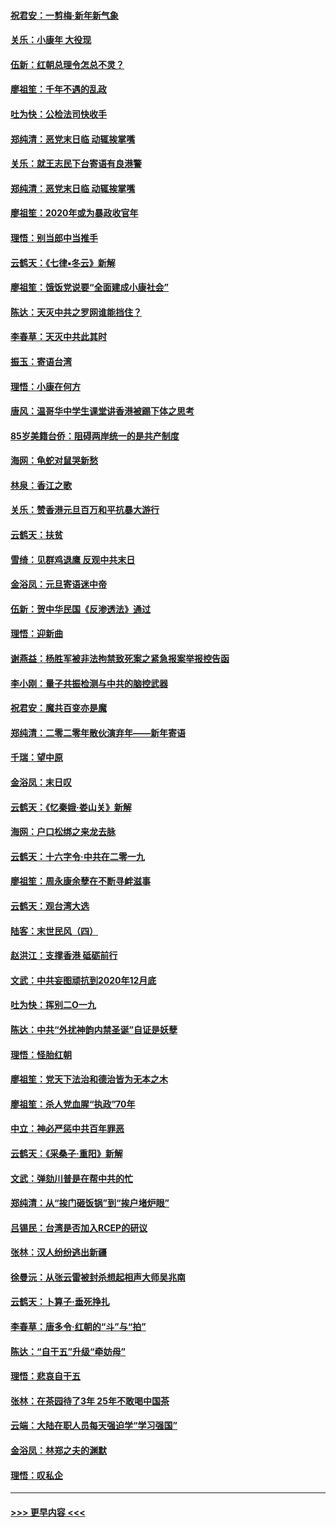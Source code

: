 #### [祝君安：一剪梅‧新年新气象](../pages/nsc993/n11776340.md?t=01091055) 
#### [关乐：小康年 大役现](../pages/nsc993/n11774213.md?t=01091055) 
#### [伍新：红朝总理令怎总不灵？](../pages/nsc993/n11770813.md?t=01091055) 
#### [廖祖笙：千年不遇的乱政](../pages/nsc993/n11770373.md?t=01091055) 
#### [吐为快：公检法司快收手](../pages/nsc993/n11770359.md?t=01091055) 
#### [郑纯清：恶党末日临 动辄挨掌嘴](../pages/nsc993/n11769912.md?t=01091055) 
#### [关乐：就王志民下台寄语有良港警](../pages/nsc993/n11769903.md?t=01091055) 
#### [郑纯清：恶党末日临 动辄挨掌嘴](../pages/nsc993/n11769356.md?t=01091055) 
#### [廖祖笙：2020年或为暴政收官年](../pages/nsc993/n11768216.md?t=01091055) 
#### [理悟：别当郎中当推手](../pages/nsc993/n11768243.md?t=01091055) 
#### [云鹤天：《七律▪冬云》新解](../pages/nsc993/n11768204.md?t=01091055) 
#### [廖祖笙：饿饭党说要“全面建成小康社会”](../pages/nsc993/n11767482.md?t=01091055) 
#### [陈达：天灭中共之罗网谁能挡住？](../pages/nsc993/n11767465.md?t=01091055) 
#### [李春草：天灭中共此其时](../pages/nsc993/n11767452.md?t=01091055) 
#### [振玉：寄语台湾](../pages/nsc993/n11767432.md?t=01091055) 
#### [理悟：小康在何方](../pages/nsc993/n11767394.md?t=01091055) 
#### [唐风：温哥华中学生课堂讲香港被踢下体之思考](../pages/nsc993/n11766848.md?t=01091055) 
#### [85岁美籍台侨：阻碍两岸统一的是共产制度](../pages/nsc993/n11765043.md?t=01091055) 
#### [海网：龟蛇对鼠哭新愁](../pages/nsc993/n11764895.md?t=01091055) 
#### [林泉：香江之歌](../pages/nsc993/n11764415.md?t=01091055) 
#### [关乐：赞香港元旦百万和平抗暴大游行](../pages/nsc993/n11764382.md?t=01091055) 
#### [云鹤天：扶贫](../pages/nsc993/n11764245.md?t=01091055) 
#### [雪绮：见群鸡退鹰  反观中共末日](../pages/nsc993/n11762112.md?t=01091055) 
#### [金浴凤：元旦寄语迷中帝](../pages/nsc993/n11761788.md?t=01091055) 
#### [伍新：贺中华民国《反渗透法》通过](../pages/nsc993/n11761994.md?t=01091055) 
#### [理悟：迎新曲](../pages/nsc993/n11761152.md?t=01091055) 
#### [谢燕益：杨胜军被非法拘禁致死案之紧急报案举报控告函](../pages/nsc993/n11756134.md?t=01091055) 
#### [李小刚：量子共振检测与中共的脑控武器](../pages/nsc993/n11754518.md?t=01091055) 
#### [祝君安：魔共百变亦是魔](../pages/nsc993/n11754469.md?t=01091055) 
#### [郑纯清：二零二零年散伙演弃年——新年寄语](../pages/nsc993/n11754195.md?t=01091055) 
#### [千瑞：望中原](../pages/nsc993/n11754159.md?t=01091055) 
#### [金浴凤：末日叹](../pages/nsc993/n11752359.md?t=01091055) 
#### [云鹤天：《忆秦娥‧娄山关》新解](../pages/nsc993/n11752348.md?t=01091055) 
#### [海网：户口松绑之来龙去脉](../pages/nsc993/n11752328.md?t=01091055) 
#### [云鹤天：十六字令‧中共在二零一九](../pages/nsc993/n11752305.md?t=01091055) 
#### [廖祖笙：周永康余孽在不断寻衅滋事](../pages/nsc993/n11751013.md?t=01091055) 
#### [云鹤天：观台湾大选](../pages/nsc993/n11751007.md?t=01091055) 
#### [陆客：末世民风（四）](../pages/nsc993/n11749203.md?t=01091055) 
#### [赵洪江：支撑香港 砥砺前行](../pages/nsc993/n11748482.md?t=01091055) 
#### [文武：中共妄图顽抗到2020年12月底](../pages/nsc993/n11748446.md?t=01091055) 
#### [吐为快：挥别二O一九](../pages/nsc993/n11748411.md?t=01091055) 
#### [陈达：中共“外扰神韵内禁圣诞”自证是妖孽](../pages/nsc993/n11748226.md?t=01091055) 
#### [理悟：怪胎红朝](../pages/nsc993/n11748206.md?t=01091055) 
#### [廖祖笙：党天下法治和德治皆为无本之木](../pages/nsc993/n11748135.md?t=01091055) 
#### [廖祖笙：杀人党血腥“执政”70年](../pages/nsc993/n11745144.md?t=01091055) 
#### [中立：神必严惩中共百年罪恶](../pages/nsc993/n11744970.md?t=01091055) 
#### [云鹤天：《采桑子‧重阳》新解](../pages/nsc993/n11744948.md?t=01091055) 
#### [文武：弹劾川普是在帮中共的忙](../pages/nsc993/n11744758.md?t=01091055) 
#### [郑纯清：从“挨门砸饭锅”到“挨户堵炉眼”](../pages/nsc993/n11744745.md?t=01091055) 
#### [吕锡民：台湾是否加入RCEP的研议](../pages/nsc993/n11744701.md?t=01091055) 
#### [张林：汉人纷纷逃出新疆](../pages/nsc993/n11743530.md?t=01091055) 
#### [徐曼沅：从张云雷被封杀想起相声大师吴兆南](../pages/nsc993/n11741816.md?t=01091055) 
#### [云鹤天：卜算子‧垂死挣扎](../pages/nsc993/n11739956.md?t=01091055) 
#### [李春草：唐多令‧红朝的“斗”与“拍”](../pages/nsc993/n11739830.md?t=01091055) 
#### [陈达：“自干五”升级“牵妨母”](../pages/nsc993/n11739724.md?t=01091055) 
#### [理悟：悲哀自干五](../pages/nsc993/n11739547.md?t=01091055) 
#### [张林：在茶园待了3年 25年不敢喝中国茶](../pages/nsc993/n11739240.md?t=01091055) 
#### [云端：大陆在职人员每天强迫学“学习强国”](../pages/nsc993/n11738735.md?t=01091055) 
#### [金浴凤：林郑之夫的渊默](../pages/nsc993/n11737735.md?t=01091055) 
#### [理悟：叹私企](../pages/nsc993/n11737715.md?t=01091055) 

----
#### [ >>> 更早内容 <<< ](../indexes/nsc993-earlier.md)
